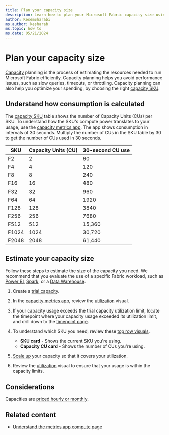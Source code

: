 ```yaml
---
title: Plan your capacity size
description: Learn how to plan your Microsoft Fabric capacity size using the Microsoft Fabric capacity metrics app.
author: KesemSharabi
ms.author: kesharab
ms.topic: how to
ms.date: 05/21/2024
---
```


# Plan your capacity size

[Capacity](licenses.md#capacity) planning is the process of estimating the resources needed to run Microsoft Fabric efficiently. Capacity planning helps you avoid performance issues, such as slow queries, timeouts, or throttling. Capacity planning can also help you optimize your spending, by choosing the right [capacity SKU](licenses.md#capacity-license).

## Understand how consumption is calculated

The [capacity SKU](licenses.md#capacity-license) table shows the number of Capacity Units (CUs) per SKU. To understand how the SKU's compute power translates to your usage, use the [capacity metrics app](metrics-app-compute-page.md). The app shows consumption in intervals of 30 seconds. Multiply the number of CUs in the SKU table by 30 to get the number of CUs used in 30 seconds.

| SKU | Capacity Units (CU) | 30-second CU use |
|--|--|--|
| F2 | 2 | 60 |
| F4 | 4 | 120 |
| F8 | 8 | 240 |
| F16 | 16 | 480 |
| F32 | 32 | 960 |
| F64 | 64 | 1920 |
| F128 | 128 | 3840 |
| F256 | 256 | 7680 |
| F512 | 512 | 15,360 |
| F1024 | 1024 | 30,720 |
| F2048 | 2048 | 61,440 |

## Estimate your capacity size

Follow these steps to estimate the size of the capacity you need. We recommend that you evaluate the use of a specific Fabric workload, such as [Power BI](/power-bi/enterprise/service-premium-what-is), [Spark](../data-engineering/spark-compute.md), or a [Data Warehouse](../data-warehouse/data-warehousing.md).

1. Create a [trial capacity](../get-started/fabric-trial.md).

2. In the [capacity metrics app](metrics-app-compute-page.md), review the [utilization](metrics-app-compute-page.md#utilization) visual.

3. If your capacity usage exceeds the trial capacity utilization limit, locate the timepoint where your capacity usage exceeded its utilization limit, and drill down to the [timepoint page](metrics-app-timepoint-page.md).

4. To understand which SKU you need, review these [top row visuals](metrics-app-timepoint-page.md#top-row-visuals).
    * **SKU card** - Shows the current SKU you're using.
    * **Capacity CU card** - Shows the number of CUs you're using.

5. [Scale up](scale-capacity.md) your capacity so that it covers your utilization.

6. Review the [utilization](metrics-app-compute-page.md#utilization) visual to ensure that your usage is within the capacity limits.

## Considerations

Capacities are [priced hourly or monthly](https://azure.microsoft.com/pricing/details/microsoft-fabric/).

## Related content

* [Understand the metrics app compute page](metrics-app-compute-page.md)
